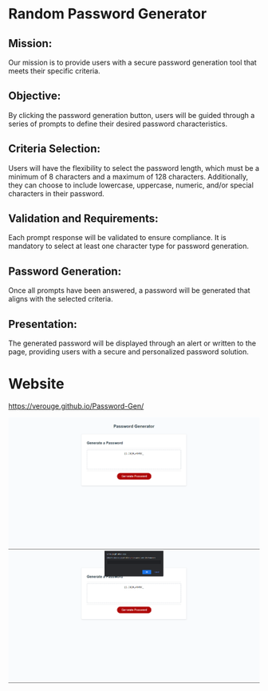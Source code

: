 # Random Password Generator

## Mission:

Our mission is to provide users with a secure password generation tool that meets their specific criteria.

## Objective:

By clicking the password generation button, users will be guided through a series of prompts to define their desired password characteristics.

## Criteria Selection:

Users will have the flexibility to select the password length, which must be a minimum of 8 characters and a maximum of 128 characters. Additionally, they can choose to include lowercase, uppercase, numeric, and/or special characters in their password.

## Validation and Requirements:

Each prompt response will be validated to ensure compliance. It is mandatory to select at least one character type for password generation.

## Password Generation:

Once all prompts have been answered, a password will be generated that aligns with the selected criteria.

## Presentation:

The generated password will be displayed through an alert or written to the page, providing users with a secure and personalized password solution.

# Website

https://verouge.github.io/Password-Gen/

![My Image](/Assets\website-img.png)
![My Image](/Assets\prompt-img.png)
